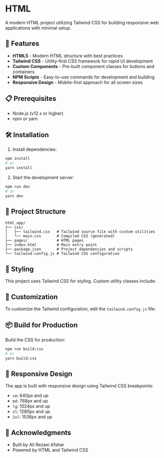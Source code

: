 # HTML

A modern HTML project utilizing Tailwind CSS for building responsive web applications with minimal setup.

## 🚀 Features

- **HTML5** - Modern HTML structure with best practices
- **Tailwind CSS** - Utility-first CSS framework for rapid UI development
- **Custom Components** - Pre-built component classes for buttons and containers
- **NPM Scripts** - Easy-to-use commands for development and building
- **Responsive Design** - Mobile-first approach for all screen sizes

## 📋 Prerequisites

- Node.js (v12.x or higher)
- npm or yarn

## 🛠️ Installation

1. Install dependencies:
```bash
npm install
# or
yarn install
```

2. Start the development server:
```bash
npm run dev
# or
yarn dev
```

## 📁 Project Structure

```
html_app/
├── css/
│   ├── tailwind.css   # Tailwind source file with custom utilities
│   └── main.css       # Compiled CSS (generated)
├── pages/             # HTML pages
├── index.html         # Main entry point
├── package.json       # Project dependencies and scripts
└── tailwind.config.js # Tailwind CSS configuration
```

## 🎨 Styling

This project uses Tailwind CSS for styling. Custom utility classes include:


## 🧩 Customization

To customize the Tailwind configuration, edit the `tailwind.config.js` file:


## 📦 Build for Production

Build the CSS for production:

```bash
npm run build:css
# or
yarn build:css
```

## 📱 Responsive Design

The app is built with responsive design using Tailwind CSS breakpoints:

- `sm`: 640px and up
- `md`: 768px and up
- `lg`: 1024px and up
- `xl`: 1280px and up
- `2xl`: 1536px and up

## 🙏 Acknowledgments

- Built by Ali Rezaei Afshar
- Powered by HTML and Tailwind CSS

